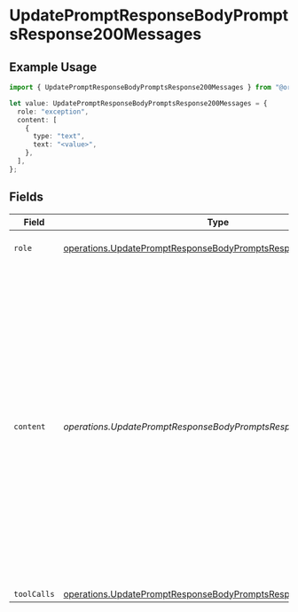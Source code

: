 # UpdatePromptResponseBodyPromptsResponse200Messages

## Example Usage

```typescript
import { UpdatePromptResponseBodyPromptsResponse200Messages } from "@orq-ai/node/models/operations";

let value: UpdatePromptResponseBodyPromptsResponse200Messages = {
  role: "exception",
  content: [
    {
      type: "text",
      text: "<value>",
    },
  ],
};
```

## Fields

| Field                                                                                                                                                                                                                                                                    | Type                                                                                                                                                                                                                                                                     | Required                                                                                                                                                                                                                                                                 | Description                                                                                                                                                                                                                                                              |
| ------------------------------------------------------------------------------------------------------------------------------------------------------------------------------------------------------------------------------------------------------------------------ | ------------------------------------------------------------------------------------------------------------------------------------------------------------------------------------------------------------------------------------------------------------------------ | ------------------------------------------------------------------------------------------------------------------------------------------------------------------------------------------------------------------------------------------------------------------------ | ------------------------------------------------------------------------------------------------------------------------------------------------------------------------------------------------------------------------------------------------------------------------ |
| `role`                                                                                                                                                                                                                                                                   | [operations.UpdatePromptResponseBodyPromptsResponse200Role](../../models/operations/updatepromptresponsebodypromptsresponse200role.md)                                                                                                                                   | :heavy_check_mark:                                                                                                                                                                                                                                                       | The role of the prompt message                                                                                                                                                                                                                                           |
| `content`                                                                                                                                                                                                                                                                | *operations.UpdatePromptResponseBodyPromptsResponse200Content*                                                                                                                                                                                                           | :heavy_check_mark:                                                                                                                                                                                                                                                       | The contents of the user message. Either the text content of the message or an array of content parts with a defined type, each can be of type `text` or `image_url` when passing in images. You can pass multiple images by adding multiple `image_url` content parts.  |
| `toolCalls`                                                                                                                                                                                                                                                              | [operations.UpdatePromptResponseBodyPromptsResponse200ToolCalls](../../models/operations/updatepromptresponsebodypromptsresponse200toolcalls.md)[]                                                                                                                       | :heavy_minus_sign:                                                                                                                                                                                                                                                       | N/A                                                                                                                                                                                                                                                                      |